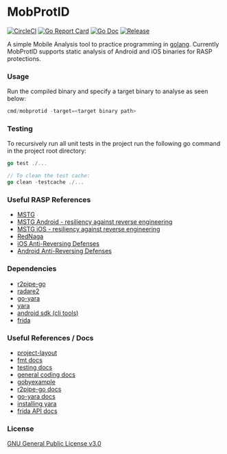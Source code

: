 # MobProtID
[![CircleCI](https://circleci.com/gh/arbitraryrw/MobProtID.svg?style=shield)](https://circleci.com/gh/arbitraryrw/MobProtID)
[![Go Report Card](https://goreportcard.com/badge/github.com/arbitraryrw/MobProtID?style=flat-square)](https://goreportcard.com/report/github.com/arbitraryrw/MobProtID)
[![Go Doc](https://img.shields.io/badge/godoc-reference-blue.svg?style=flat-square)](http://godoc.org/github.com/arbitraryrw/MobProtID)
[![Release](https://img.shields.io/github/release/golang-standards/project-layout.svg?style=flat-square)](https://github.com/arbitraryrw/MobProtID/releases/latest)

A simple Mobile Analysis tool to practice programming in [golang](https://golang.org/doc/code.html). Currently MobProtID supports static analysis of Android and iOS binaries for RASP protections.

### Usage
Run the compiled binary and specify a target binary to analyse as seen below:

```go
cmd/mobprotid -target=<target binary path>
```

### Testing
To recursively run all unit tests in the project run the following go command in the project root directory:

```go
go test ./...

// To clean the test cache:
go clean -testcache ./...
```

### Useful RASP References
- [MSTG](https://mobile-security.gitbook.io/mobile-security-testing-guide/)
- [MSTG Android - resiliency against reverse engineering](https://mobile-security.gitbook.io/mobile-security-testing-guide/android-testing-guide/0x05j-testing-resiliency-against-reverse-engineering)
- [MSTG iOS - resiliency against reverse engineering](https://mobile-security.gitbook.io/mobile-security-testing-guide/ios-testing-guide/0x06j-testing-resiliency-against-reverse-engineering)
- [RedNaga](https://rednaga.io/)
- [iOS Anti-Reversing Defenses](https://github.com/OWASP/owasp-mstg/blob/master/Document/0x06j-Testing-Resiliency-Against-Reverse-Engineering.md)
- [Android Anti-Reversing Defenses](https://github.com/OWASP/owasp-mstg/blob/master/Document/0x05j-Testing-Resiliency-Against-Reverse-Engineering.md)

### Dependencies
- [r2pipe-go](https://github.com/radareorg/radare2-r2pipe/tree/master/go)
- [radare2](https://github.com/radareorg/radare2)
- [go-yara](https://github.com/hillu/go-yara)
- [yara](https://virustotal.github.io/yara/)
- [android sdk (cli tools)](https://developer.android.com/studio/index.html#command-tools)
- [frida](https://github.com/frida/frida)

### Useful References / Docs
- [project-layout](https://github.com/golang-standards/project-layout)
- [fmt docs](https://golang.org/pkg/fmt/)
- [testing docs](https://golang.org/pkg/testing/)
- [general coding docs](https://golang.org/doc/code.html)
- [gobyexample](https://gobyexample.com/)
- [r2pipe-go docs](https://godoc.org/github.com/radare/r2pipe-go)
- [go-yara docs](https://godoc.org/github.com/hillu/go-yara)
- [installing yara](https://yara.readthedocs.io/en/stable/gettingstarted.html)
- [frida API docs](https://frida.re/docs/javascript-api/)

### License
[GNU General Public License v3.0](https://github.com/arbitraryrw/MobProtID/blob/master/LICENSE)